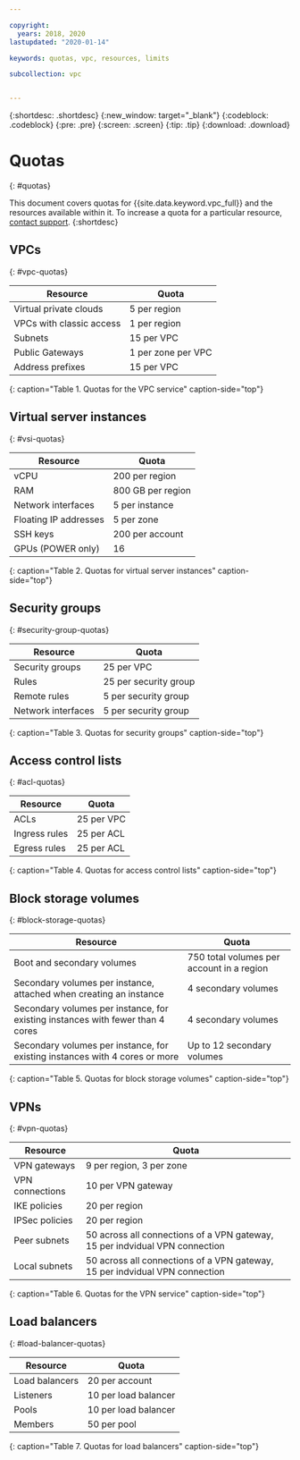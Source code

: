 ```yaml
---

copyright:
  years: 2018, 2020
lastupdated: "2020-01-14"

keywords: quotas, vpc, resources, limits

subcollection: vpc


---
```


{:shortdesc: .shortdesc}
{:new_window: target="_blank"}
{:codeblock: .codeblock}
{:pre: .pre}
{:screen: .screen}
{:tip: .tip}
{:download: .download}

# Quotas
{: #quotas}

This document covers quotas for {{site.data.keyword.vpc_full}} and the resources available within it. To increase a quota for a particular resource, [contact support](/docs/get-support?topic=get-support-getting-customer-support).
{:shortdesc}


## VPCs
{: #vpc-quotas}

|   Resource     | Quota |
| ------- | ------ |
| Virtual private clouds | 5 per region|
| VPCs with classic access | 1 per region|
| Subnets | 15 per VPC |
| Public Gateways | 1 per zone per VPC |
| Address prefixes | 15 per VPC |
{: caption="Table 1. Quotas for the VPC service" caption-side="top"}

## Virtual server instances
{: #vsi-quotas}

|   Resource     | Quota |
| ------- | ------ |
| vCPU |  200 per region  |
| RAM | 800 GB per region |
| Network interfaces | 5 per instance |
| Floating IP addresses | 5 per zone |
| SSH keys | 200 per account |
| GPUs (POWER only) | 16 |
{: caption="Table 2. Quotas for virtual server instances" caption-side="top"}


## Security groups
{: #security-group-quotas}

|Resource|Quota|
|--------|-----|
|Security groups|25 per VPC|
|Rules|25 per security group|
|Remote rules|5 per security group|
|Network interfaces|5 per security group|
{: caption="Table 3. Quotas for security groups" caption-side="top"}

## Access control lists
{: #acl-quotas}

|Resource|Quota|
|--------|-----|
|ACLs| 25 per VPC |
|Ingress rules|25 per ACL |
|Egress rules |25 per ACL |
{: caption="Table 4. Quotas for access control lists" caption-side="top"}

## Block storage volumes
{: #block-storage-quotas}

| Resource | Quota |
|----------|-------|
| Boot and secondary volumes | 750 total volumes per account in a region |
| Secondary volumes per instance, attached when creating an instance |  4 secondary volumes |
| Secondary volumes per instance, for existing instances with fewer than 4 cores | 4 secondary volumes |
| Secondary volumes per instance, for existing instances with 4 cores or more | Up to 12 secondary volumes |
{: caption="Table 5. Quotas for block storage volumes" caption-side="top"}

## VPNs
{: #vpn-quotas}

|Resource|Quota|
|--------|-----------|
| VPN gateways| 9 per region, 3 per zone |
| VPN connections | 10 per VPN gateway |
| IKE policies | 20 per region |
| IPSec policies | 20 per region |
| Peer subnets | 50 across all connections of a VPN gateway, 15 per indvidual VPN connection |
| Local subnets | 50 across all connections of a VPN gateway, 15 per indvidual VPN connection |
{: caption="Table 6. Quotas for the VPN service" caption-side="top"}

## Load balancers
{: #load-balancer-quotas}


|Resource|Quota|
|--------|-----|
| Load balancers | 20 per account |
| Listeners | 10 per load balancer |
| Pools | 10 per load balancer |
| Members | 50 per pool |
{: caption="Table 7. Quotas for load balancers" caption-side="top"}

